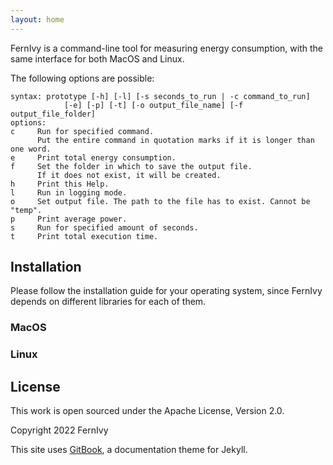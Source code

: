 ```yaml
---
layout: home
---
```


FernIvy is a command-line tool for measuring energy consumption, with the same interface for both MacOS and Linux.

The following options are possible:

```
syntax: prototype [-h] [-l] [-s seconds_to_run | -c command_to_run]
            [-e] [-p] [-t] [-o output_file_name] [-f output_file_folder]
options:
c     Run for specified command.
      Put the entire command in quotation marks if it is longer than one word.
e     Print total energy consumption.
f     Set the folder in which to save the output file.
      If it does not exist, it will be created.
h     Print this Help.
l     Run in logging mode.
o     Set output file. The path to the file has to exist. Cannot be "temp".
p     Print average power.
s     Run for specified amount of seconds.
t     Print total execution time.
```

## Installation

Please follow the installation guide for your operating system, since FernIvy depends on different libraries for each of them.

### MacOS

### Linux

## License

This work is open sourced under the Apache License, Version 2.0.

Copyright 2022 FernIvy

This site uses <a href="https://github.com/sighingnow/jekyll-gitbook" target="_blank">GitBook</a>, a documentation theme for Jekyll. 

[gitbook]: https://github.com/sighingnow/jekyll-gitbook
